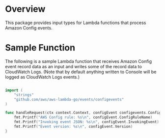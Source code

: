 # Overview

This package provides input types for Lambda functions that process Amazon Config events.

# Sample Function

The following is a sample Lambda function that receives Amazon Config event record data as an input and writes some of the record data to CloudWatch Logs. (Note that by default anything written to Console will be logged as CloudWatch Logs events.)

```go

import (
    "strings"
    "github.com/aws/aws-lambda-go/events/configevents"
)

func handleRequest(ctx context.Context, configEvent configevents.ConfigEvent) {
    fmt.Printf("AWS Config rule: %s\n", configEvent.ConfigRuleName)
    fmt.Printf("Invoking event JSON: %s\n", configEvent.InvokingEvent)
    fmt.Printf("Event version: %s\n", configEvent.Version)
}

```
